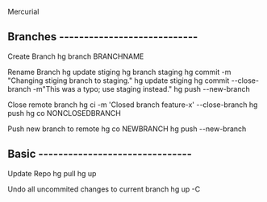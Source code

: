 Mercurial

## Branches ----------------------------

Create Branch
  hg branch BRANCHNAME

Rename Branch
  hg update stiging
  hg branch staging
  hg commit -m "Changing stiging branch to staging."
  hg update stiging
  hg commit --close-branch -m"This was a typo; use staging instead."
  hg push --new-branch

Close remote branch
  hg ci -m 'Closed branch feature-x' --close-branch
  hg push
  hg co NONCLOSEDBRANCH

Push new branch to remote
  hg co NEWBRANCH
  hg push --new-branch


## Basic -------------------------------

Update Repo
  hg pull
  hg up

Undo all uncommited changes to current branch
  hg up -C
